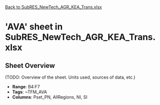 [Back to SubRES_NewTech_AGR_KEA_Trans.xlsx](README.md)

# 'AVA' sheet in SubRES_NewTech_AGR_KEA_Trans.xlsx

## Sheet Overview

(TODO: Overview of the sheet. Units used, sources of data, etc.)

- **Range**: B4:F7
- **Tags**: ~TFM_AVA
- **Columns**: Pset_PN, AllRegions, NI, SI

